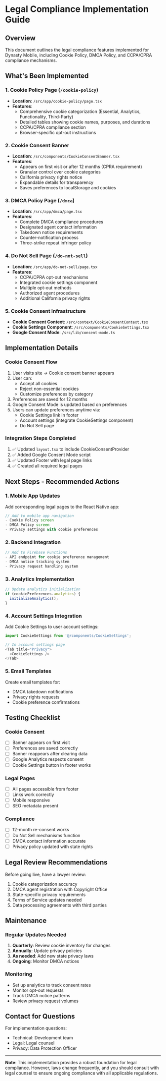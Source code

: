 # Legal Compliance Implementation Guide

## Overview
This document outlines the legal compliance features implemented for Dynasty Mobile, including Cookie Policy, DMCA Policy, and CCPA/CPRA compliance mechanisms.

## What's Been Implemented

### 1. Cookie Policy Page (`/cookie-policy`)
- **Location**: `/src/app/cookie-policy/page.tsx`
- **Features**:
  - Comprehensive cookie categorization (Essential, Analytics, Functionality, Third-Party)
  - Detailed tables showing cookie names, purposes, and durations
  - CCPA/CPRA compliance section
  - Browser-specific opt-out instructions

### 2. Cookie Consent Banner
- **Location**: `/src/components/CookieConsentBanner.tsx`
- **Features**:
  - Appears on first visit or after 12 months (CPRA requirement)
  - Granular control over cookie categories
  - California privacy rights notice
  - Expandable details for transparency
  - Saves preferences to localStorage and cookies

### 3. DMCA Policy Page (`/dmca`)
- **Location**: `/src/app/dmca/page.tsx`
- **Features**:
  - Complete DMCA compliance procedures
  - Designated agent contact information
  - Takedown notice requirements
  - Counter-notification process
  - Three-strike repeat infringer policy

### 4. Do Not Sell Page (`/do-not-sell`)
- **Location**: `/src/app/do-not-sell/page.tsx`
- **Features**:
  - CCPA/CPRA opt-out mechanisms
  - Integrated cookie settings component
  - Multiple opt-out methods
  - Authorized agent procedures
  - Additional California privacy rights

### 5. Cookie Consent Infrastructure
- **Cookie Consent Context**: `/src/context/CookieConsentContext.tsx`
- **Cookie Settings Component**: `/src/components/CookieSettings.tsx`
- **Google Consent Mode**: `/src/lib/consent-mode.ts`

## Implementation Details

### Cookie Consent Flow
1. User visits site → Cookie consent banner appears
2. User can:
   - Accept all cookies
   - Reject non-essential cookies
   - Customize preferences by category
3. Preferences are saved for 12 months
4. Google Consent Mode is updated based on preferences
5. Users can update preferences anytime via:
   - Cookie Settings link in footer
   - Account settings (integrate CookieSettings component)
   - Do Not Sell page

### Integration Steps Completed
1. ✅ Updated `layout.tsx` to include CookieConsentProvider
2. ✅ Added Google Consent Mode script
3. ✅ Updated Footer with legal page links
4. ✅ Created all required legal pages

## Next Steps - Recommended Actions

### 1. Mobile App Updates
Add corresponding legal pages to the React Native app:
```typescript
// Add to mobile app navigation
- Cookie Policy screen
- DMCA Policy screen
- Privacy settings with cookie preferences
```

### 2. Backend Integration
```typescript
// Add to Firebase Functions
- API endpoint for cookie preference management
- DMCA notice tracking system
- Privacy request handling system
```

### 3. Analytics Implementation
```typescript
// Update analytics initialization
if (cookiePreferences.analytics) {
  initializeAnalytics();
}
```

### 4. Account Settings Integration
Add Cookie Settings to user account settings:
```typescript
import CookieSettings from '@/components/CookieSettings';

// In account settings page
<Tab title="Privacy">
  <CookieSettings />
</Tab>
```

### 5. Email Templates
Create email templates for:
- DMCA takedown notifications
- Privacy rights requests
- Cookie preference confirmations

## Testing Checklist

### Cookie Consent
- [ ] Banner appears on first visit
- [ ] Preferences are saved correctly
- [ ] Banner reappears after clearing data
- [ ] Google Analytics respects consent
- [ ] Cookie Settings button in footer works

### Legal Pages
- [ ] All pages accessible from footer
- [ ] Links work correctly
- [ ] Mobile responsive
- [ ] SEO metadata present

### Compliance
- [ ] 12-month re-consent works
- [ ] Do Not Sell mechanisms function
- [ ] DMCA contact information accurate
- [ ] Privacy policy updated with state rights

## Legal Review Recommendations

Before going live, have a lawyer review:
1. Cookie categorization accuracy
2. DMCA agent registration with Copyright Office
3. State-specific privacy requirements
4. Terms of Service updates needed
5. Data processing agreements with third parties

## Maintenance

### Regular Updates Needed
1. **Quarterly**: Review cookie inventory for changes
2. **Annually**: Update privacy policies
3. **As needed**: Add new state privacy laws
4. **Ongoing**: Monitor DMCA notices

### Monitoring
- Set up analytics to track consent rates
- Monitor opt-out requests
- Track DMCA notice patterns
- Review privacy request volumes

## Contact for Questions

For implementation questions:
- Technical: Development team
- Legal: Legal counsel
- Privacy: Data Protection Officer

---

**Note**: This implementation provides a robust foundation for legal compliance. However, laws change frequently, and you should consult with legal counsel to ensure ongoing compliance with all applicable regulations.